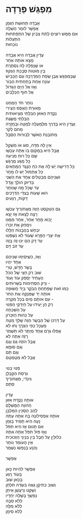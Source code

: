 # מִפְגַּשׁ פְּרֵדָה

אָבְדָה תְּחוּשַׁת הַזְּמַן\
אֶפְשָׁר לוֹמַר הֻשְׁלָה\
אִם מַמָּשׁ רוֹצִים לָתֵת צִבְיוֹן שֶׁל הִתְפַּתְּחוּת\
הִתְעַלּוּת\
נוֹכְחוּת\
\
עֲדַיִן אֲבֵדָה הִיא אֲבֵדָה\
מָצָא אוֹתָהּ אַחֵר\
אוֹ שֶׁנָּפְלָה לָהּ נִסְתֶּרֶת\
בֵּין מוֹטוֹת סְבָכַת הַנִּקּוּז\
שֶׁבַּמִּפְגָּשׁ אֶבֶן שְׂפַת הַמִּדְרָכָה עִם הַכְּבִישׁ\
עוֹנָה אַחַת בְּתַחְתִּית הַבּוֹר\
וְאָז אֶל הַיָּם הַגָּדוֹל\
אֶל חוֹף הַכְּלָבִים\
\
נוֹתַר חֹד הַמַּחַט\
מְאוּרַת הָאֶפֶס הַצִּירִי\
נְקֻדַּת הָאִזּוּן הַבִּלְתִּי מְצִיאוּתִית\
הַבִּלְתִּי מֻשֶּׂגֶת\
וַעֲדַיִן הִיא בַּדֶּרֶךְ מִלְּמַעְלָה לְמַטָּה וּבַחֲזָרָה\
מֵחֹם לְקֹר\
מִתּוֹבְנַת הָאֹשֶׁר לְבוּרוּת הַסֵּבֶל\
\
אֵין לָהּ מִדָּה, סוּג אוֹ מִשְׁקָל\
אֲבָל הִיא בַּמָּקוֹם בּוֹ אַתָּה עַכְשָׁו\
שָׁם כָּל רוּחַ מְנִיעָה\
כָּל מַגָּע מֻרְגָּשׁ\
כָּל דְּרִישָׁה יֵשׁ לָהּ אֶת כֹּחַ הַנֶּגֶד הַמַּתְאִים\
כָּל אֶתְמוֹל יֵשׁ לוֹ מָחָר\
וּשְׁנֵיהֶם מְבַטְּלִים אֶחָד אֶת הַשֵּׁנִי\
בְּדִיּוּק הוֹלֵךְ וְגָדֵל\
עַד שֶׁכָּל מָה שֶׁנּוֹתַר\
הוּא שָׁעוֹת בְּצִדֵּי הַדְּרָכִים\
דַּקּוֹת, רְגָעִים\
\
גַּם הַטֵּקְסְט הַזֶּה מֵאֲחוֹרֶיךָ עַכְשָׁו\
רָצָה לָצֵאת אָז יָצָא\
יָבוֹא מָחָר אַחֵר, אַחֵר מִמֶּנּוּ\
וְיִמְחַק אֶת זִכְרוֹ\
יִבְחַשׁ בַּהֲבָנוֹת הַלָּלוּ\
אֶת יִצְרֵי הַפֶּרֶא שֶׁעוֹד לֹא נִשְׁפְּטוּ\
עַד דַּק הֵם יַכּוּ זֶה בָּזֶה\
עַד זוֹב דָּם\
\
וְאָז, כְּשֶׁיְּסַיְּמוּ שְׁנֵיהֶם\
אֶחָד יִהְיוּ\
בָּשָׂר חָדָשׁ, טָרִי\
שׁוּב רַק חֵצִי שֶׁל הַכֹּל\
הֶעָתִיד יְסַפֵּק עוֹד וָעוֹד\
וְרַק הַסְּתִימוֹת בַּשֵּׁרוּתִים -\
כְּמוֹ זֹאת שֶׁפָּתַחְתָּ הַבֹּקֶר בְּיָד חֲשׂוּפָה\
אוֹתָהּ יָד שֶׁמְּנַקָּה אֶת הַחֹר\
עִם אוֹתָם מַיִם בְּכָל מִקְרֶה -\
רַק הֵן יָעִידוּ עַל חַיְדַּקֵּי הַפִּנּוּי\
עַל הַשִּׁכְחָה\
עַל כֵּהוּת הַזִּכָּרוֹן\
עַל דַּרְכּוֹ שֶׁל הַבָּשָׂר הַזֶּה שֶׁלְּךָ מַטָּה\
מְעֻכָּל כְּפִי הַצֹּרֶךְ וְתוּ לֹא\
אֲפִלּוּ גְּרָם אֶחָד מְיֻתָּר לֹא תִּשְׁמֹר\
רָזֶה אַתָּה לֹא\
אֲבָל הוֹזֶה גַּם וְגַם\
וְגַם סוּמָא\
וְגַם תָּם\
אֲבָל לֹא מְטֻמְטָם\
\
פִּנּוּי בִּנּוּי\
גִּרְסַת הַקַּבְּלָן\
גִּינְדִּי, מֵאֲחוֹרֶיךָ\
סְתָם\
\
עֲדַיִן\
אוֹתָהּ נְקֻדַּת אִזּוּן\
הַהוֹוֶה הַמֻּשְׁלָם\
לַהַב הַסַּכִּין הַמְּלֻבָּן\
אוֹתָהּ אַפְסִילוֹנָה בָּהּ אַתָּה עַתָּה\
נָעָה הִיא תָּמִיד בַּזְּמַן\
אִם תָּנוּם אָז הִיא תִּפֹּל\
וְאָז פּוֹל תִּפֹּל אַתָּה אִתָּהּ\
כְּלוּלְיָן עַל חֶבֶל בֵּין בִּנְיְנֵי הַזְּכוּכִית\
אֵין הָעוֹמֵד נוֹתַר\
וְהָנַע בְּנַפְשׁוֹ נִשְׁמַר\
\
אֶפְשָׁר\
\
אֶפְשָׁר לִהְיוֹת כָּאן\
בְּעוֹד רֶגַע\
בָּכָּאן שׁוּב\
וְשׁוּב כְּתִיקָן גֵּאֶה בִּשְׂדֵה תִּלְתַּן\
וְשָׁקֵט וְרַעֲשָׁן אֵיתָן\
נַפְשְׁךָ בְּשֶׁלָּהּ יַחְדָּיו\
לְלֹא סִבָּה\
לְלֹא מִלָּה\
לְלֹא סִימָן